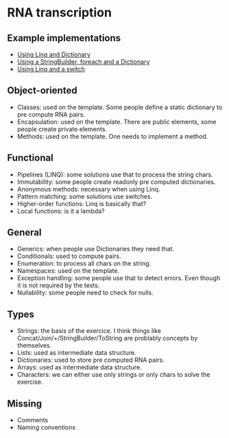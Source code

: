 # RNA transcription

## Example implementations

- [Using Linq and Dictionary](https://exercism.io/tracks/csharp/exercises/rna-transcription/solutions/9cd192112635494cbc16743f3877a9c6)
- [Using a StringBuilder, foreach and a Dictionary](https://exercism.io/tracks/csharp/exercises/rna-transcription/solutions/82fac18e0003494b8639bb80ac2ed0ce)
- [Using Linq and a switch](https://exercism.io/tracks/csharp/exercises/rna-transcription/solutions/15f7659e6f794051b337cbefa0c10259)

## Object-oriented

- Classes: used on the template. Some people define a static dictionary to pre compute RNA pairs.
- Encapsulation: used on the template. There are public elements, some people create private elements.
- Methods: used on the template. One needs to implement a method.

## Functional

- Pipelines (LINQ): some solutions use that to process the string chars.
- Immutability: some people create readonly pre computed dictionaries.
- Anonymous methods: necessary when using Linq.
- Pattern matching: some solutions use switches.
- Higher-order functions: Linq is basically that? 
- Local functions: is it a lambda?

## General

- Generics: when people use Dictionaries they need that.
- Conditionals: used to compute pairs.
- Enumeration: to process all chars on the string.
- Namespaces: used on the template.
- Exception handling: some people use that to detect errors. Even though it is not required by the tests.
- Nullability: some people need to check for nulls.

## Types

- Strings: the basis of the exercice. I think things like Concat/Join/+/StringBuilder/ToString are problably concepts by themselves.
- Lists: used as intermediate data structure.
- Dictionaries: used to store pre computed RNA pairs.
- Arrays: used as intermediate data structure.
- Characters: we can either use only strings or only chars to solve the exercise.

## Missing

- Comments
- Naming conventions
